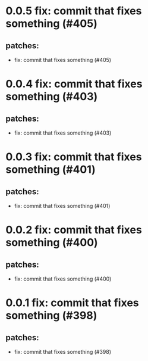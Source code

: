 # 0.0.5 fix: commit that fixes something (#405)

## patches:
* fix: commit that fixes something (#405)

# 0.0.4 fix: commit that fixes something (#403)

## patches:
* fix: commit that fixes something (#403)

# 0.0.3 fix: commit that fixes something (#401)

## patches:
* fix: commit that fixes something (#401)

# 0.0.2 fix: commit that fixes something (#400)

## patches:
* fix: commit that fixes something (#400)

# 0.0.1 fix: commit that fixes something (#398)

## patches:
* fix: commit that fixes something (#398)

